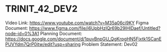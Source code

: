 # TRINIT_42_DEV2

Video Link: https://www.youtube.com/watch?v=M35a06ci9KY
Figma Document: https://www.figma.com/file/i6UpbHzIQr69b29lHlDaef/Untitled?node-id=0%3A1
Planning Document: https://docs.google.com/document/d/1puvBnpGU_QgKrpgHN5Fjxtk1SCanEPUVYdm7QrP0itw/edit?usp=sharing
Problem Statement: Dev02
